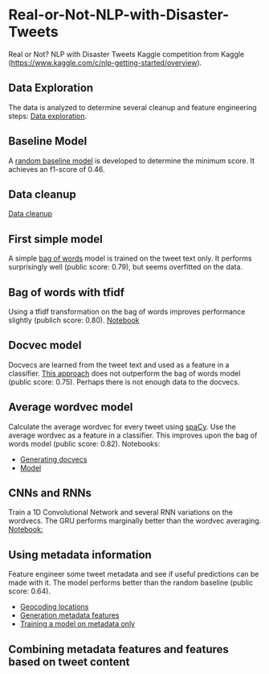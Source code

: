 # Real-or-Not-NLP-with-Disaster-Tweets
Real or Not? NLP with Disaster Tweets Kaggle competition from Kaggle (https://www.kaggle.com/c/nlp-getting-started/overview).

## Data Exploration
The data is analyzed to determine several cleanup and feature engineering steps: [Data exploration](explorative_analysis.ipynb).

## Baseline Model
A [random baseline model](baseline_model.ipynb) is developed to determine the minimum score. It achieves an f1-score of 0.46.

## Data cleanup
[Data cleanup](data_cleanup.ipynb)

## First simple model
A simple [bag of words](bag_of_words.ipynb) model is trained on the tweet text only. It performs surprisingly well (public score: 0.79), but seems overfitted on the data.

## Bag of words with tfidf
Using a tfidf transformation on the bag of words improves performance slightly (publich score: 0.80).
[Notebook](tfidf_bag_of_words.ipynb)

## Docvec model
Docvecs are learned from the tweet text and used as a feature in a classifier. [This approach](docvec.ipynb) does not outperform the bag of words model (public score: 0.75). Perhaps there is not enough data to the docvecs.

## Average wordvec model
Calculate the average wordvec for every tweet using [spaCy](https://spacy.io/). Use the average wordvec as a feature in a classifier. This improves upon the bag of words model (public score: 0.82). Notebooks:
 * [Generating docvecs](feature_engineering_wordvecs.ipynb)
 * [Model](avg_wordvec.ipynb)

## CNNs and RNNs
Train a 1D Convolutional Network and several RNN variations on the wordvecs. The GRU performs marginally better than the wordvec averaging.
[Notebook:](conv_wordvecs.ipynb)

## Using metadata information
Feature engineer some tweet metadata and see if useful predictions can be made with it. The model performs better than the random baseline (public score: 0.64).
* [Geocoding locations](geocode_locations.ipynb)
* [Generation metadata features](feature_engineering_metafeatures.ipynb)
* [Training a model on metadata only](metadata_model.ipynb)

## Combining metadata features and features based on tweet content

